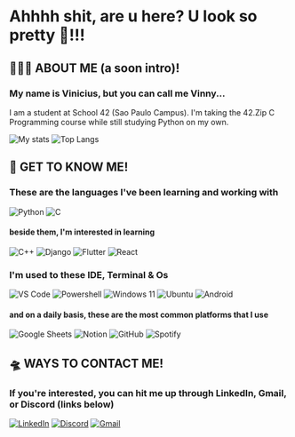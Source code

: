 # Ahhhh shit, are u here? U look so pretty 🤭!!!
## 🙋🏽‍♂️ ABOUT ME (a soon intro)!
### My name is Vinicius, but you can call me Vinny...
I am a student at School 42 (Sao Paulo Campus). I'm taking the 42.Zip C Programming course while still studying Python on my own.


![My stats](https://github-readme-stats.vercel.app/api?username=vgomes-p&show_icons=true&theme=merko)
![Top Langs](https://github-readme-stats.vercel.app/api/top-langs/?username=vgomes-p&layout=compact&theme=merko)


## 👀 GET TO KNOW ME!
### These are the languages I've been learning and working with
![Python](https://img.shields.io/badge/Python-14354C?style=for-the-badge&logo=python&logoColor=white)
![C](https://img.shields.io/badge/C-00599C?style=for-the-badge&logo=c&logoColor=white)
#### beside them, I'm interested in learning
![C++](https://img.shields.io/badge/C%2B%2B-00599C?style=for-the-badge&logo=c%2B%2B&logoColor=white)
![Django](https://img.shields.io/badge/Django-092E20?style=for-the-badge&logo=django&logoColor=white)
![Flutter](https://img.shields.io/badge/Flutter-02569B?style=for-the-badge&logo=flutter&logoColor=white) 
![React](https://img.shields.io/badge/React-20232A?style=for-the-badge&logo=react&logoColor=61DAFB)
### I'm used to these IDE, Terminal & Os 
![VS Code](https://img.shields.io/badge/Visual_Studio_Code-0078D4?style=for-the-badge&logo=visual%20studio%20code&logoColor=white)
![Powershell](https://img.shields.io/badge/powershell-5391FE?style=for-the-badge&logo=powershell&logoColor=white)
![Windows 11](https://img.shields.io/badge/Windows-0078D6?style=for-the-badge&logo=windows&logoColor=white)
![Ubuntu](https://img.shields.io/badge/Ubuntu-E95420?style=for-the-badge&logo=ubuntu&logoColor=white)
![Android](https://img.shields.io/badge/Android-3DDC84?style=for-the-badge&logo=android&logoColor=white)
#### and on a daily basis, these are the most common platforms that I use
![Google Sheets](https://img.shields.io/badge/Google%20Sheets-34A853?style=for-the-badge&logo=google-sheets&logoColor=white)
![Notion](https://img.shields.io/badge/Notion-000000?style=for-the-badge&logo=notion&logoColor=white)
![GitHub](https://img.shields.io/badge/GitHub-100000?style=for-the-badge&logo=github&logoColor=white)
![Spotify](https://img.shields.io/badge/Spotify-1ED760?&style=for-the-badge&logo=spotify&logoColor=white)

## 🛸 WAYS TO CONTACT ME!
### If you're interested, you can hit me up through LinkedIn, Gmail, or Discord (links below)
[![LinkedIn](https://img.shields.io/badge/LinkedIn-0077B5?style=for-the-badge&logo=linkedin&logoColor=white)](https://www.linkedin.com/in/vinied-gpereira/)
[![Discord](https://img.shields.io/badge/Discord-7289DA?style=for-the-badge&logo=discord&logoColor=white)](https://discord.com/users/1226967137533558977)
[![Gmail](https://img.shields.io/badge/Gmail-D14836?style=for-the-badge&logo=gmail&logoColor=white)](vinied.contact@gmail.com)
